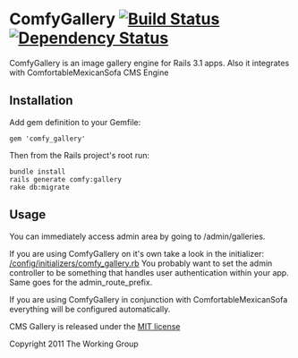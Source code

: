 # ComfyGallery [![Build Status](https://secure.travis-ci.org/comfy/comfy-gallery.png)](http://travis-ci.org/comfy/comfy-gallery) [![Dependency Status](https://gemnasium.com/comfy/comfy-gallery.png)](https://gemnasium.com/comfy/comfy-gallery)

ComfyGallery is an image gallery engine for Rails 3.1 apps. Also it integrates with ComfortableMexicanSofa CMS Engine

## Installation

Add gem definition to your Gemfile:
    
    gem 'comfy_gallery'
    
Then from the Rails project's root run:
    
    bundle install
    rails generate comfy:gallery
    rake db:migrate

## Usage

You can immediately access admin area by going to /admin/galleries.

If you are using ComfyGallery on it's own take a look in the initializer: [/config/initializers/comfy\_gallery.rb](https://github.com/comfy/comfy-gallery/blob/master/config/initializers/comfy_gallery.rb)
You probably want to set the admin controller to be something that handles user authentication within your app. Same goes for the admin\_route\_prefix.

If you are using ComfyGallery in conjunction with ComfortableMexicanSofa everything will be configured automatically.


CMS Gallery is released under the [MIT license](https://github.com/twg/sofa-gallery/raw/master/LICENSE) 

Copyright 2011 The Working Group